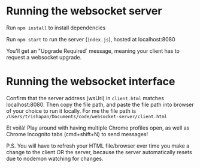 # Running the websocket server
Run `npm install` to install dependencies

Run `npm start` to run the server (`index.js`), hosted at localhost:8080

You'll get an "Upgrade Required` message, meaning your client has to request a websocket upgrade.

# Running the websocket interface
Confirm that the server address (wsUri) in `client.html` matches localhost:8080. Then copy the file path, and paste the file path into browser of your choice to run it locally. For me the file path is `/Users/trishapan/Documents/code/websocket-server/client.html`

Et voilà! Play around with having multiple Chrome profiles open, as well as Chrome Incognito tabs (cmd+shift+N) to send messages!

P.S. You will have to refresh your HTML file/browser ever time you make a change to the client OR the server, because the server automatically resets due to nodemon watching for changes.

<!-- Useful git notes: https://pow123.github.io/Getting-Started-Git/03-create/ -->
<!-- Use npm config notes: https://www.freecodecamp.org/news/full-stack-project-tutorial-create-a-notes-app-using-react-and-node-js/#part-2-create-the-backend -->
